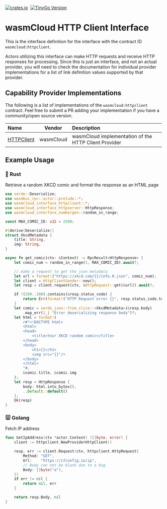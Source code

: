 [![crates.io](https://img.shields.io/crates/v/wasmcloud-interface-httpclient.svg)](https://crates.io/crates/wasmcloud-interface-httpclient)&nbsp;
[![TinyGo Version](https://img.shields.io/github/go-mod/go-version/wasmcloud/interfaces?label=TinyGo&filename=httpclient%2Ftinygo%2Fgo.mod)](https://pkg.go.dev/github.com/wasmcloud/interfaces/httpclient/tinygo)
# wasmCloud HTTP Client Interface
This is the interface definition for the interface with the contract ID `wasmcloud:httpclient`.

Actors utilizing this interface can make HTTP requests and receive HTTP responses for processing. Since this is just an interface, and not an actual provider, you will need to check the documentation for individual provider implementations for a list of link definition values supported by that provider.

## Capability Provider Implementations
The following is a list of implementations of the `wasmcloud:httpclient` contract. Feel free to submit a PR adding your implementation if you have a community/open source version.

| Name | Vendor | Description |
| :--- | :---: | :--- |
| [HTTPClient](https://github.com/wasmCloud/capability-providers/tree/main/httpclient) | wasmCloud | wasmCloud implementation of the HTTP Client Provider

## Example Usage 
### 🦀 Rust
Retrieve a random XKCD comic and format the response as an HTML page
```rust
use serde::Deserialize;
use wasmbus_rpc::actor::prelude::*;
use wasmcloud_interface_httpclient::*;
use wasmcloud_interface_httpserver::HttpResponse;
use wasmcloud_interface_numbergen::random_in_range;

const MAX_COMIC_ID: u32 = 2500;

#[derive(Deserialize)]
struct XkcdMetadata {
    title: String,
    img: String,
}

async fn get_comic(ctx: &Context) -> RpcResult<HttpResponse> {
    let comic_num = random_in_range(1, MAX_COMIC_ID).await?;

    // make a request to get the json metadata
    let url = format!("https://xkcd.com/{}/info.0.json", comic_num);
    let client = HttpClientSender::new();
    let resp = client.request(ctx, &HttpRequest::get(&url)).await?;

    if !(200..300).contains(&resp.status_code) {
        return Err(format!("HTTP Request error {}", resp.status_code.to_string(),).into());
    }
    let comic = serde_json::from_slice::<XkcdMetadata>(&resp.body)
        .map_err(|_| "Error deserializing response body")?;
    let html = format!(
        r#"<!DOCTYPE html>
        <html>
        <head>
            <title>Your XKCD random comic</title>
        </head>
        <body>
            <h1>{}</h1>
            <img src="{}"/>
        </body>
        </html>
        "#,
        &comic.title, &comic.img
    );
    let resp = HttpResponse {
        body: html.into_bytes(),
        ..Default::default()
    };
    Ok(resp)
}

```

### 🐭 Golang
Fetch IP address
```go
func GetIpAddress(ctx *actor.Context) ([]byte, error) {
	client := httpclient.NewProviderHttpClient()

	resp, err := client.Request(ctx, httpclient.HttpRequest{
		Method: "GET",
		Url:    "https://ifconfig.io/ip",
		// Body can not be blank due to a bug
		Body: []byte("a"),
	})
	if err != nil {
		return nil, err
	}

	return resp.Body, nil
}
```

